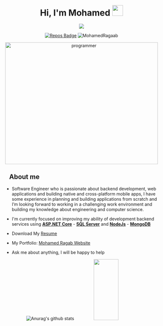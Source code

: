 <h1 align="center">Hi, I'm Mohamed <img src="https://media.giphy.com/media/hvRJCLFzcasrR4ia7z/giphy.gif" width="35"></h1>
<p align="center">
  <a href="https://github.com/DenverCoder1/readme-typing-svg"><img src="https://readme-typing-svg.herokuapp.com?font=Time+New+Roman&color=%23C8BE25&size=25&center=true&vCenter=true&width=500&height=100&lines=Software+Engineer;Backend+Engineer;Always+learning+new+things"></a>
</p>

<div align="center">
  
 [![Repos Badge](https://badges.pufler.dev/repos/MohamedRagaab)](https://badges.pufler.dev)
<img src="https://komarev.com/ghpvc/?username=MohamedRagaab&label=Profile%20views&color=0e75b6&style=flat" alt="MohamedRagaab" />
  
</div>


<p align="center">

   <img src="https://user-images.githubusercontent.com/63050133/156676671-d5b2e362-97d4-4404-9447-dd71ddfea82f.gif" alt="programmer" width="500" height="400">
  




##   <img src = "https://user-images.githubusercontent.com/63050133/156777293-72a6e681-2582-4a9d-ad92-09d1181d47c7.gif" width = "10px">    About me

 * Software Engineer who is passionate about backend development, web applications and building native and
cross-platform mobile apps, I have some experience in planning and building applications from scratch and
I’m looking forward to working in a challenging work environment and building my knowledge about
engineering and computer science.
   
 * I'm currently focused on improving my ability of development backend services using [**ASP.NET Core**](https://docs.microsoft.com/en-us/aspnet/core/?view=aspnetcore-6.0) - [**SQL Server**](https://www.microsoft.com/en-us/sql-server/sql-server-downloads) and [**NodeJs**](https://nodejs.org/en/) - [**MongoDB**](https://www.mongodb.com/cloud/atlas/lp/try2?utm_content=controlhterms&utm_source=google&utm_campaign=gs_emea_egypt_search_core_brand_atlas_desktop&utm_term=mongodb&utm_medium=cpc_paid_search&utm_ad=e&utm_ad_campaign_id=12212624392&adgroup=115749716783&gclid=CjwKCAjwjZmTBhB4EiwAynRmD64zgPCSbK1uJenQbYQDFHX68ZxmRdhk1ViVwtY7Nqt1rMeAwH2vlRoCso4QAvD_BwE)
   
   
 * Download My [Resume](https://drive.google.com/file/d/1MvTzWGwV7b94bSloX9EZlWQ3Aas6rnoi/view?usp=sharing) 
   
 * My Portfolio: [Mohamed Ragab Website](https://mohamedragaab.github.io/MyResume/)
  
 * Ask me about anything, I will be happy to help

<div align="center">

![Anurag's github stats](https://github-readme-stats.vercel.app/api?username=MohamedRagaab&show_icons=true&theme=radical)
   <img src="https://github-readme-stats.vercel.app/api/top-langs/?username=MohamedRagaab&show_icons=true&layout=compact&cache_seconds=1800&langs_count=8&theme=blueberry&count_private=true&show_icons=true" width=40% height="200px"/>
  
</div>
